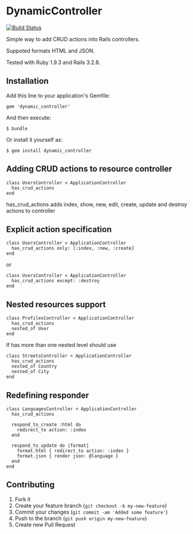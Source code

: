 # DynamicController

[![Build Status](https://travis-ci.org/gabynaiman/dynamic_controller.png?branch=master)](https://travis-ci.org/gabynaiman/dynamic_controller)

Simple way to add CRUD actions into Rails controllers.

Suppoted formats HTML and JSON.

Tested with Ruby 1.9.3 and Rails 3.2.8.

## Installation

Add this line to your application's Gemfile:

    gem 'dynamic_controller'

And then execute:

    $ bundle

Or install it yourself as:

    $ gem install dynamic_controller

## Adding CRUD actions to resource controller

    class UsersController < ApplicationController
      has_crud_actions
    end

has_crud_actions adds index, show, new, edit, create, update and destroy actions to controller

## Explicit action specification

    class UsersController < ApplicationController
      has_crud_actions only: [:index, :new, :create]
    end

or

    class UsersController < ApplicationController
      has_crud_actions except: :destroy
    end


## Nested resources support

    class ProfilesController < ApplicationController
      has_crud_actions
      nested_of User
    end

If has more than one nested level should use

    class StreetsController < ApplicationController
      has_crud_actions
      nested_of Country
      nested_of City
    end

## Redefining responder

    class LanguagesController < ApplicationController
      has_crud_actions

      respond_to_create :html do
        redirect_to action: :index
      end

      respond_to_update do |format|
        format.html { redirect_to action: :index }
        format.json { render json: @language }
      end
    end

## Contributing

1. Fork it
2. Create your feature branch (`git checkout -b my-new-feature`)
3. Commit your changes (`git commit -am 'Added some feature'`)
4. Push to the branch (`git push origin my-new-feature`)
5. Create new Pull Request
